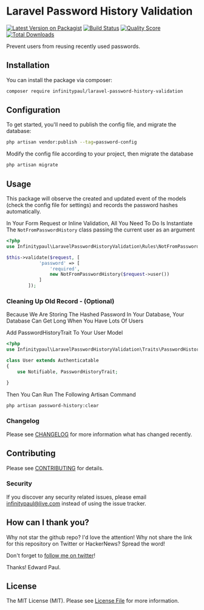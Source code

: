 # Laravel Password History Validation

[![Latest Version on Packagist](https://img.shields.io/packagist/v/infinitypaul/laravel-password-history-validation.svg?style=flat-square)](https://packagist.org/packages/infinitypaul/laravel-password-history-validation)
[![Build Status](https://img.shields.io/travis/infinitypaul/laravel-password-history-validation/master.svg?style=flat-square)](https://travis-ci.org/infinitypaul/laravel-password-history-validation)
[![Quality Score](https://img.shields.io/scrutinizer/g/infinitypaul/laravel-password-history-validation.svg?style=flat-square)](https://scrutinizer-ci.com/g/infinitypaul/laravel-password-history-validation)
[![Total Downloads](https://img.shields.io/packagist/dt/infinitypaul/laravel-password-history-validation.svg?style=flat-square)](https://packagist.org/packages/infinitypaul/laravel-password-history-validation)

Prevent users from reusing recently used passwords.

## Installation

You can install the package via composer:

```bash
composer require infinitypaul/laravel-password-history-validation
```

## Configuration

To get started, you'll need to publish the config file, and  migrate the database:

```bash
php artisan vendor:publish --tag=password-config
```
Modify the config file according to your project, then migrate the database

```bash
php artisan migrate
```

## Usage
This package will observe the created and updated event of the models (check the config file for settings) and records the password hashes automatically.

In Your Form Request or Inline Validation, All You Need To Do Is Instantiate The `NotFromPasswordHistory` class passing the current user as an argument
``` php
<?php
use Infinitypaul\LaravelPasswordHistoryValidation\Rules\NotFromPasswordHistory;

$this->validate($request, [
            'password' => [
                'required',
                new NotFromPasswordHistory($request->user())
            ]
        ]);
```

### Cleaning Up Old Record - (Optional)

Because We Are Storing The Hashed Password In Your Database, Your Database Can Get Long When You Have Lots Of Users 

Add PasswordHistoryTrait To Your User Model
``` php
<?php
use Infinitypaul\LaravelPasswordHistoryValidation\Traits\PasswordHistoryTrait;

class User extends Authenticatable
{
    use Notifiable, PasswordHistoryTrait;

}
```
Then You Can Run The Following Artisan Command

``` bash
php artisan password-history:clear
```
### Changelog

Please see [CHANGELOG](CHANGELOG.md) for more information what has changed recently.

## Contributing

Please see [CONTRIBUTING](CONTRIBUTING.md) for details.

### Security

If you discover any security related issues, please email infinitypaul@live.com instead of using the issue tracker.


## How can I thank you?

Why not star the github repo? I'd love the attention! Why not share the link for this repository on Twitter or HackerNews? Spread the word!

Don't forget to [follow me on twitter](https://twitter.com/infinitypaul)!

Thanks!
Edward Paul.

## License

The MIT License (MIT). Please see [License File](LICENSE.md) for more information.
